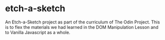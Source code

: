 # etch-a-sketch

An Etch-a-Sketch project as part of the curriculum of The Odin Project. This is to flex the materials we had learned in the DOM Manipulation Lesson and to Vanilla Javascript as a whole.
